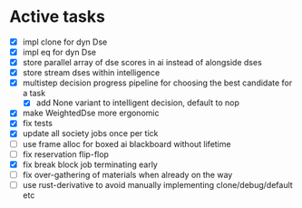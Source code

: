# Active tasks

* [X] impl clone for dyn Dse
* [X] impl eq for dyn Dse
* [X] store parallel array of dse scores in ai instead of alongside dses
* [X] store stream dses within intelligence
* [X] multistep decision progress pipeline for choosing the best candidate for a task
    * [X] add None variant to intelligent decision, default to nop
* [X] make WeightedDse more ergonomic
* [X] fix tests
* [X] update all society jobs once per tick
* [ ] use frame alloc for boxed ai blackboard without lifetime
* [ ] fix reservation flip-flop
* [X] fix break block job terminating early
* [ ] fix over-gathering of materials when already on the way
* [ ] use rust-derivative to avoid manually implementing clone/debug/default etc
